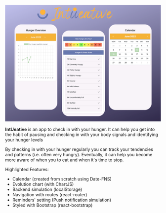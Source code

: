 <p> <img src="./public/intueative-screen.png"></p>

**IntUeative** is an app to check in with your hunger.
It can help you get into the habit of pausing and checking in with your body signals and identifying your hunger levels 

By checking in with your hunger regularly you can track your tendencies and patterns (i.e. often very hungry). Eventually, it can help you become more aware of when you to eat and when it's time to stop.


Highlighted Features:

* Calendar (created from scratch using Date-FNS) 
* Evolution chart (with ChartJS)
* Backend simulation (localStorage) 
* Navigation with routes (react-router)
* Reminders' setting (Push notification simulation)
* Styled with Bootstrap (react-bootstrap)





